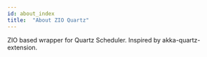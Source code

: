 ```yaml
---
id: about_index
title:  "About ZIO Quartz"
---
```


ZIO based wrapper for Quartz Scheduler. Inspired by akka-quartz-extension.





